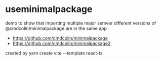 # useminimalpackage

demo to show that importing multiple major semver different versions of
@cmdcolin/minimalpackage are in the same app

- https://github.com/cmdcolin/minimalpackage
- https://github.com/cmdcolin/minimalpackage2

created by yarn create vite --template react-ts
